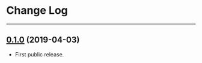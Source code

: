 # Change Log

-----

## [0.1.0](https://github.com/EFPub/ef_qrcode/releases/tag/0.1.0) (2019-04-03)

- First public release.
